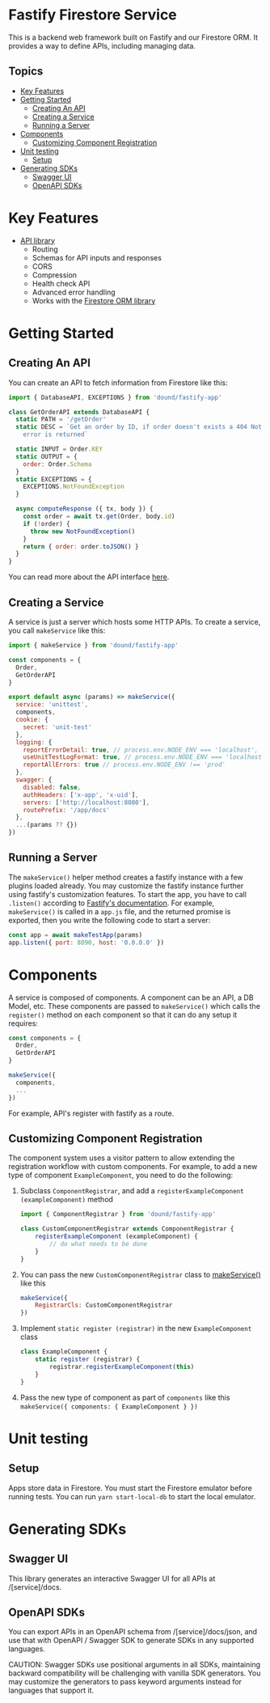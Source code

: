 # Fastify Firestore Service <!-- omit in toc -->
This is a backend web framework built on Fastify and our Firestore ORM. It
provides a way to define APIs, including managing data.

## Topics <!-- omit in toc -->
- [Key Features](#key-features)
- [Getting Started](#getting-started)
  - [Creating An API](#creating-an-api)
  - [Creating a Service](#creating-a-service)
  - [Running a Server](#running-a-server)
- [Components](#components)
  - [Customizing Component Registration](#customizing-component-registration)
- [Unit testing](#unit-testing)
  - [Setup](#setup)
- [Generating SDKs](#generating-sdks)
  - [Swagger UI](#swagger-ui)
  - [OpenAPI SDKs](#openapi-sdks)

# Key Features
- [API library](docs/api.md)
  - Routing
  - Schemas for API inputs and responses
  - CORS
  - Compression
  - Health check API
  - Advanced error handling
  - Works with the [Firestore ORM library](https://github.com/dound/firestore-orm)

# Getting Started

## Creating An API
You can create an API to fetch information from Firestore like this:
```js
import { DatabaseAPI, EXCEPTIONS } from 'dound/fastify-app'

class GetOrderAPI extends DatabaseAPI {
  static PATH = '/getOrder'
  static DESC = `Get an order by ID, if order doesn't exists a 404 Not found
    error is returned`

  static INPUT = Order.KEY
  static OUTPUT = {
    order: Order.Schema
  }
  static EXCEPTIONS = {
    EXCEPTIONS.NotFoundException
  }

  async computeResponse ({ tx, body }) {
    const order = await tx.get(Order, body.id)
    if (!order) {
      throw new NotFoundException()
    }
    return { order: order.toJSON() }
  }
}
```

You can read more about the API interface [here](docs/api.md).

## Creating a Service
A service is just a server which hosts some HTTP APIs. To create a service, you
call `makeService` like this:
```js
import { makeService } from 'dound/fastify-app'

const components = {
  Order,
  GetOrderAPI
}
```
```javascript <!-- embed:src/app.js:section:example start:example end -->
export default async (params) => makeService({
  service: 'unittest',
  components,
  cookie: {
    secret: 'unit-test'
  },
  logging: {
    reportErrorDetail: true, // process.env.NODE_ENV === 'localhost',
    useUnitTestLogFormat: true, // process.env.NODE_ENV === 'localhost',
    reportAllErrors: true // process.env.NODE_ENV !== 'prod'
  },
  swagger: {
    disabled: false,
    authHeaders: ['x-app', 'x-uid'],
    servers: ['http://localhost:8080'],
    routePrefix: '/app/docs'
  },
  ...(params ?? {})
})
```

## Running a Server
The `makeService()` helper method creates a fastify instance with a few plugins
loaded already. You may customize the fastify instance further using fastify's
customization features. To start the app, you have to call `.listen()` according
to
[Fastify's documentation](https://www.fastify.io/docs/latest/Reference/Server/#listen).
For example, `makeService()` is called in a `app.js` file, and the returned promise
is exported, then you write the following code to start a server:
```javascript <!-- embed:examples/server.js:section:example start:example end -->
const app = await makeTestApp(params)
app.listen({ port: 8090, host: '0.0.0.0' })
```

# Components
A service is composed of components. A component can be an API, a DB Model,
etc. These components are passed to `makeService()` which calls the
`register()` method on each component so that it can do any setup it requires:

```js
const components = {
  Order,
  GetOrderAPI
}

makeService({
  components,
  ...
})
```

For example, API's register with fastify as a route.

## Customizing Component Registration
The component system uses a visitor pattern to allow extending the registration
workflow with custom components. For example, to add a new type of component
`ExampleComponent`, you need to do the following:
1. Subclass `ComponentRegistrar`, and add a
   `registerExampleComponent (exampleComponent)` method
   ```js
   import { ComponentRegistrar } from 'dound/fastify-app'

   class CustomComponentRegistrar extends ComponentRegistrar {
       registerExampleComponent (exampleComponent) {
           // do what needs to be done
       }
   }
   ```
1. You can pass the new `CustomComponentRegistrar` class to
   [makeService()](./make-app.md) like this
   ```js
   makeService({
       RegistrarCls: CustomComponentRegistrar
   })
   ```
1. Implement `static register (registrar)` in the new `ExampleComponent` class
   ```js
   class ExampleComponent {
       static register (registrar) {
           registrar.registerExampleComponent(this)
       }
   }
   ```
1. Pass the new type of component as part of `components` like this
   `makeService({ components: { ExampleComponent } })`

# Unit testing
## Setup
Apps store data in Firestore. You must start the Firestore emulator before
running tests. You can run `yarn start-local-db` to start the local emulator.

# Generating SDKs
## Swagger UI
This library generates an interactive Swagger UI for all APIs at /[service]/docs.

## OpenAPI SDKs
You can export APIs in an OpenAPI schema from /[service]/docs/json, and use that
with OpenAPI / Swagger SDK to generate SDKs in any supported languages.

CAUTION: Swagger SDKs use positional arguments in all SDKs, maintaining backward
compatibility will be challenging with vanilla SDK generators. You may customize
the generators to pass keyword arguments instead for languages that support it.
